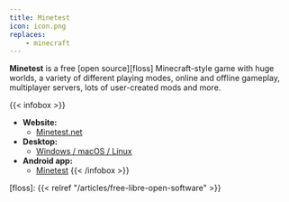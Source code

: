 ```yaml
---
title: Minetest
icon: icon.png
replaces:
    - minecraft
---
```


**Minetest** is a free [open source][floss] Minecraft-style game with huge worlds, a variety of different playing modes, online and offline gameplay, multiplayer servers, lots of user-created mods and more.

{{< infobox >}}
- **Website:**
    - [Minetest.net](https://www.minetest.net/)
- **Desktop:**
    - [Windows / macOS / Linux](https://www.minetest.net/downloads/)
- **Android app:**
    - [Minetest](https://play.google.com/store/apps/details?id=net.minetest.minetest)
{{< /infobox >}}

[floss]: {{< relref "/articles/free-libre-open-software" >}}